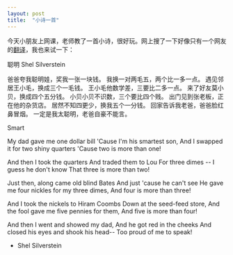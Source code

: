 ```yaml
---
layout: post
title:  "小诗一首"
---
```


今天小朋友上网课，老师教了一首小诗，很好玩。网上搜了一下好像只有一个网友的[翻译](http://blog.sina.com.cn/s/blog_4c9e1f6f0102e9sl.html)，我也来试一下：

聪明
Shel Silverstein

爸爸夸我聪明娃，奖我一张一块钱。
我换一对两毛五，两个比一多一点。
遇见邻居王小毛，换成三个一毛钱。
王小毛他数学差，三要比二多一点。
来了好友莫小贝，换成四个五分钱。
小贝小贝不识数，三个要比四个贱。
出门见到张老板，正在他的杂货店。
居然不知四更少，换我五个一分钱。
回家告诉我老爸，爸爸脸红鼻冒烟。
一定是我太聪明，老爸自豪不能言。

Smart

My dad gave me one dollar bill
'Cause I'm his smartest son,
And I swapped it for two shiny quarters
'Cause two is more than one!

And then I took the quarters
And traded them to Lou
For three dimes -- I guess he don't know
That three is more than two!

Just then, along came old blind Bates
And just 'cause he can't see
He gave me four nickles for my three dimes,
And four is more than three!

And I took the nickels to Hiram Coombs
Down at the seed-feed store,
And the fool gave me five pennies for them,
And five is more than four!

And then I went and showed my dad,
And he got red in the cheeks
And closed his eyes and shook his head--
Too proud of me to speak!

- Shel Silverstein